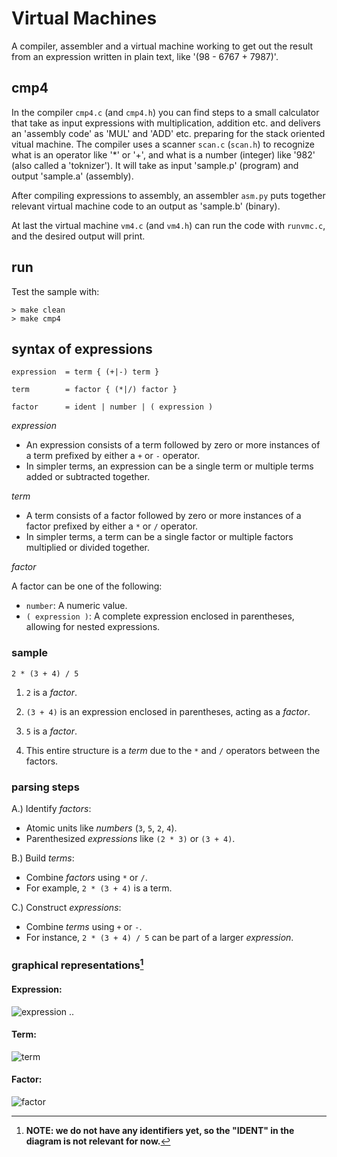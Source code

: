 # Virtual Machines

A compiler, assembler and a virtual machine working to get out
the result from an expression written in plain text, like '(98 - 6767 + 7987)'.

## cmp4

In the compiler `cmp4.c` (and `cmp4.h`) you can find steps to a small
calculator that take as input expressions with multiplication, addition
etc. and delivers an 'assembly code' as 'MUL' and 'ADD' etc. preparing
for the stack oriented vitual machine. The compiler uses a scanner
`scan.c` (`scan.h`) to recognize what is an operator like '*' or '+',
and what is a number (integer) like '982' (also called a 'toknizer').
It will take as input 'sample.p' (program) and output 'sample.a' (assembly).

After compiling expressions to assembly, an assembler `asm.py` puts together
relevant virtual machine code to an output as 'sample.b' (binary).

At last the virtual machine `vm4.c` (and `vm4.h`) can run the code with
`runvmc.c`, and the desired output will print.

## run

Test the sample with:

```shell
> make clean
> make cmp4
```


## syntax of expressions

```ebnf
expression	= term { (+|-) term }

term		= factor { (*|/) factor }

factor		= ident | number | ( expression )
```

*expression*

* An expression consists of a term followed by zero or more
  instances of a term prefixed by either a `+` or `-` operator.
* In simpler terms, an expression can be a single term or
  multiple terms added or subtracted together.

*term*

* A term consists of a factor followed by zero or more
  instances of a factor prefixed by either a `*` or `/` operator.
* In simpler terms, a term can be a single factor or
  multiple factors multiplied or divided together.

*factor*

A factor can be one of the following:
* `number`: A numeric value.
* `( expression )`: A complete expression enclosed in
  parentheses, allowing for nested expressions.


### sample

```text
2 * (3 + 4) / 5
```

1. `2` is a *factor*.

2. `(3 + 4)` is an expression enclosed in parentheses, acting as a *factor*.

3. `5` is a *factor*.

4. This entire structure is a *term* due to the `*` and `/` operators between the factors.


### parsing steps

A.) Identify *factors*:
* Atomic units like *numbers* (`3`, `5`, `2`, `4`).
* Parenthesized *expressions* like `(2 * 3)` or `(3 + 4)`.

B.) Build *terms*:
* Combine *factors* using `*` or `/`.
* For example, `2 * (3 + 4)` is a term.

C.) Construct *expressions*:
* Combine *terms* using `+` or `-`.
* For instance, `2 * (3 + 4) / 5` can be part of a larger *expression*.


### graphical representations[^novars]

#### Expression:
![expression ..](https://user-images.githubusercontent.com/271797/188278982-1ff42147-4e27-490e-ad9f-1b465ed131be.svg)

#### Term:
![term](https://user-images.githubusercontent.com/271797/188279089-32abec43-650d-4acb-9d3c-37bb86bd49fe.svg)

#### Factor:
![factor](https://user-images.githubusercontent.com/271797/188279057-9cc5ec8d-0c7e-4af0-a579-10491d51caf2.svg)

[^novars]: __NOTE: we do not have any identifiers yet, so the "IDENT" in the diagram is not relevant for now.__
